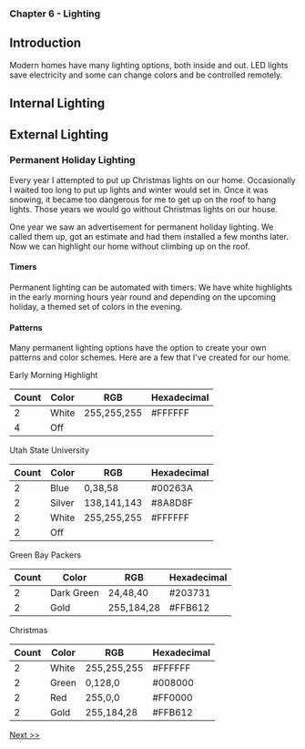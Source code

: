 ### Chapter 6 - Lighting

## Introduction

Modern homes have many lighting options, both inside and out. LED lights save electricity and some can change colors and be controlled remotely.

## Internal Lighting

## External Lighting

### Permanent Holiday Lighting

Every year I attempted to put up Christmas lights on our home. Occasionally I waited too long to put up lights and winter would set in. Once it was snowing, it became too dangerous for me to get up on the roof to hang lights. Those years we would go without Christmas lights on our house.

One year we saw an advertisement for permanent holiday lighting. We called them up, got an estimate and had them installed a few months later. Now we can highlight our home without climbing up on the roof.

#### Timers

Permanent lighting can be automated with timers. We have white highlights in the early morning hours year round and depending on the upcoming holiday, a themed set of colors in the evening.

#### Patterns

Many permanent lighting options have the option to create your own patterns and color schemes. Here are a few that I've created for our home.

Early Morning Highlight

|Count|Color|RGB|Hexadecimal|
|---|---|---|---|
|2|White|255,255,255|#FFFFFF|
|4|Off|||

Utah State University

|Count|Color|RGB|Hexadecimal|
|---|---|---|---|
|2|Blue|0,38,58|#00263A|
|2|Silver|138,141,143|#8A8D8F|
|2|White|255,255,255|#FFFFFF|
|2|Off|||

Green Bay Packers

|Count|Color|RGB|Hexadecimal|
|---|---|---|---|
|2|Dark Green|24,48,40|#203731|
|2|Gold|255,184,28|#FFB612|

Christmas

|Count|Color|RGB|Hexadecimal|
|---|---|---|---|
|2|White|255,255,255|#FFFFFF|
|2|Green|0,128,0|#008000|
|2|Red|255,0,0|#FF0000|
|2|Gold|255,184,28|#FFB612|

[Next >>](070-chapter-07.md)

